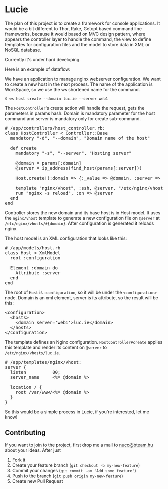 # Lucie

The plan of this project is to create a framework for console applications. It would be a bit different to Thor, Rake, Getopt based command line frameworks, because it would based on MVC design pattern, where appears the controller layer to handle the command, the view to define templates for configuration files and the model to store data in XML or NoSQL database.

Currently it's under hard developing.

Here is an example of dataflow:

We have an application to manage nginx webserver configuration. We want to create a new host in the next process. The name of the application is WorkSpace, so we use the ws shortened name for the command.

`$ ws host create --domain luc.ie --server web1`

The `HostController`'s create action will handle the request, gets the parameters in params hash. Domain is mandatory parameter for the host command and server is mandatory only for create sub-command.

<pre>
# /app/controllers/host_controller.rb:
class HostController &lt; Controller::Base
  mandatory "-d", "--domain", "Domain name of the host"

  def create
    mandatory "-s", "--server", "Hosting server"

    @domain = params[:domain]
    @server = ip_address(find_host(params[:server]))

    Host.create!(:domain => {:_value => @domain, :server => @server)

    template "nginx/vhost", :ssh, @server, "/etc/nginx/vhosts/#{domain}"
    run "nginx -s reload", :on => @server
  end
end
</pre>

Controller stores the new domain and its base host is in Host model. It uses the `nginx/vhost` template to generate a new configuration file on `@server` at `/etc/nginx/vhosts/#{domain}`. After configuration is generated it reloads nginx.

The host model is an XML configuration that looks like this:

<pre>
# /app/models/host.rb
class Host &lt; XmlModel
  root :configuration

  Element :domain do
    Attribute :server
  end
end
</pre>

The root of `Host` is `:configuration`, so it will be under the `<configuration>` node. Domain is an xml element, server is its attribute, so the result will be this:

<pre>
&lt;configuration&gt;
  &lt;hosts&gt;
    &lt;domain server='web1'>luc.ie&lt;/domain&gt;
  &lt;/hosts&gt;
&lt;/configuration&gt;
</pre>

The template defines an Nginx configuration. `HostController#create` applies this template and render its content on `@server` to `/etc/nginx/vhosts/luc.ie`.

<pre>
# /app/templates/nginx/vhost:
server {
  listen          80;
  server_name     &lt;%= @domain %&gt;

  location / {
    root /var/www/&lt;%= @domain %&gt;
  }
}
</pre>

So this would be a simple process in Lucie, if you're interested, let me know!

## Contributing

If you want to join to the project, first drop me a mail to nucc@bteam.hu about your ideas. After just

1. Fork it
2. Create your feature branch (`git checkout -b my-new-feature`)
3. Commit your changes (`git commit -am 'Add some feature'`)
4. Push to the branch (`git push origin my-new-feature`)
5. Create new Pull Request
